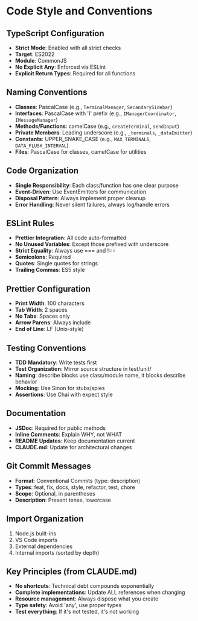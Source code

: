 # Code Style and Conventions

## TypeScript Configuration
- **Strict Mode**: Enabled with all strict checks
- **Target**: ES2022
- **Module**: CommonJS
- **No Explicit Any**: Enforced via ESLint
- **Explicit Return Types**: Required for all functions

## Naming Conventions
- **Classes**: PascalCase (e.g., `TerminalManager`, `SecandarySidebar`)
- **Interfaces**: PascalCase with 'I' prefix (e.g., `IManagerCoordinator`, `IMessageManager`)
- **Methods/Functions**: camelCase (e.g., `createTerminal`, `sendInput`)
- **Private Members**: Leading underscore (e.g., `_terminals`, `_dataEmitter`)
- **Constants**: UPPER_SNAKE_CASE (e.g., `MAX_TERMINALS`, `DATA_FLUSH_INTERVAL`)
- **Files**: PascalCase for classes, camelCase for utilities

## Code Organization
- **Single Responsibility**: Each class/function has one clear purpose
- **Event-Driven**: Use EventEmitters for communication
- **Disposal Pattern**: Always implement proper cleanup
- **Error Handling**: Never silent failures, always log/handle errors

## ESLint Rules
- **Prettier Integration**: All code auto-formatted
- **No Unused Variables**: Except those prefixed with underscore
- **Strict Equality**: Always use === and !==
- **Semicolons**: Required
- **Quotes**: Single quotes for strings
- **Trailing Commas**: ES5 style

## Prettier Configuration
- **Print Width**: 100 characters
- **Tab Width**: 2 spaces
- **No Tabs**: Spaces only
- **Arrow Parens**: Always include
- **End of Line**: LF (Unix-style)

## Testing Conventions
- **TDD Mandatory**: Write tests first
- **Test Organization**: Mirror source structure in test/unit/
- **Naming**: describe blocks use class/module name, it blocks describe behavior
- **Mocking**: Use Sinon for stubs/spies
- **Assertions**: Use Chai with expect style

## Documentation
- **JSDoc**: Required for public methods
- **Inline Comments**: Explain WHY, not WHAT
- **README Updates**: Keep documentation current
- **CLAUDE.md**: Update for architectural changes

## Git Commit Messages
- **Format**: Conventional Commits (type: description)
- **Types**: feat, fix, docs, style, refactor, test, chore
- **Scope**: Optional, in parentheses
- **Description**: Present tense, lowercase

## Import Organization
1. Node.js built-ins
2. VS Code imports
3. External dependencies
4. Internal imports (sorted by depth)

## Key Principles (from CLAUDE.md)
- **No shortcuts**: Technical debt compounds exponentially
- **Complete implementations**: Update ALL references when changing
- **Resource management**: Always dispose what you create
- **Type safety**: Avoid 'any', use proper types
- **Test everything**: If it's not tested, it's not working